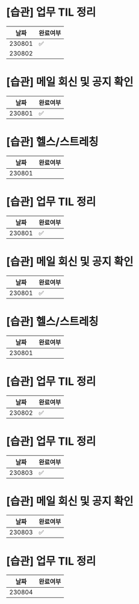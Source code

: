 # [습관] 업무 TIL 정리
| 날짜 | 완료여부 |
|--|--|
| 230801 | ✅ |
| 230802 |  |

# [습관] 메일 회신 및 공지 확인
| 날짜 | 완료여부 |
|--|--|
| 230801 | ✅ |

# [습관] 헬스/스트레칭
| 날짜 | 완료여부 |
|--|--|
| 230801 |  |

# [습관] 업무 TIL 정리
| 날짜 | 완료여부 |
|--|--|
| 230801 | ✅ |

# [습관] 메일 회신 및 공지 확인
| 날짜 | 완료여부 |
|--|--|
| 230801 | ✅ |

# [습관] 헬스/스트레칭
| 날짜 | 완료여부 |
|--|--|
| 230801 |  |

# [습관] 업무 TIL 정리
| 날짜 | 완료여부 |
|--|--|
| 230802 | ✅ |

# [습관] 업무 TIL 정리
| 날짜 | 완료여부 |
|--|--|
| 230803 | ✅ |

# [습관] 메일 회신 및 공지 확인
| 날짜 | 완료여부 |
|--|--|
| 230803 | ✅ |

# [습관] 업무 TIL 정리
| 날짜 | 완료여부 |
|--|--|
| 230804 |  |

